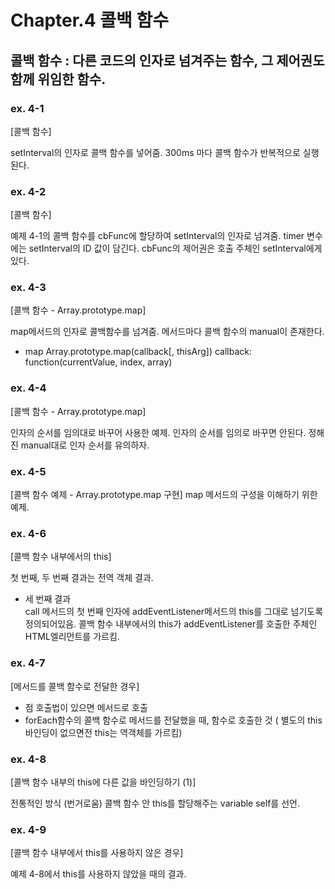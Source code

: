 # Chapter.4 콜백 함수

## 콜백 함수 : 다른 코드의 인자로 넘겨주는 함수, 그 제어권도 함께 위임한 함수.

### ex. 4-1

[콜백 함수]

setInterval의 인자로 콜백 함수를 넣어줌.
300ms 마다 콜백 함수가 반복적으로 실행된다.

### ex. 4-2

[콜백 함수]

예제 4-1의 콜백 함수를 cbFunc에 할당하여 setInterval의 인자로 넘겨줌.
timer 변수에는 setInterval의 ID 값이 담긴다.
cbFunc의 제어권은 호출 주체인 setInterval에게 있다.

### ex. 4-3

[콜백 함수 - Array.prototype.map]

map메서드의 인자로 콜백함수를 넘겨줌.
메서드마다 콜백 함수의 manual이 존재한다.

- map
  Array.prototype.map(callback[, thisArg])
  callback: function(currentValue, index, array)

### ex. 4-4

[콜백 함수 - Array.prototype.map]

인자의 순서를 임의대로 바꾸어 사용한 예제.
인자의 순서를 임의로 바꾸면 안된다. 정해진 manual대로 인자 순서를 유의하자.

### ex. 4-5

[콜백 함수 예제 - Array.prototype.map 구현]
map 메서드의 구성을 이해하기 위한 예제.

### ex. 4-6

[콜백 함수 내부에서의 this]

첫 번째, 두 번째 결과는 전역 객체 결과.

- 세 번째 결과  
  call 메서드의 첫 번째 인자에 addEventListener메서드의 this를 그대로 넘기도록 정의되어있음.
  콜백 함수 내부에서의 this가 addEventListener를 호출한 주체인 HTML엘리먼트를 가르킴.

### ex. 4-7

[메서드를 콜백 함수로 전달한 경우]

- 점 호출법이 있으면 메서드로 호출
- forEach함수의 콜백 함수로 메서드를 전달했을 때, 함수로 호출한 것 ( 별도의 this바인딩이 없으면전 this는 역객체를 가르킴)

### ex. 4-8

[콜백 함수 내부의 this에 다른 값을 바인딩하기 (1)]

전통적인 방식 (번거로움)
콜백 함수 안 this를 할당해주는 variable self를 선언.

### ex. 4-9

[콜백 함수 내부에서 this를 사용하지 않은 경우]

예제 4-8에서 this를 사용하지 않았을 때의 결과.
